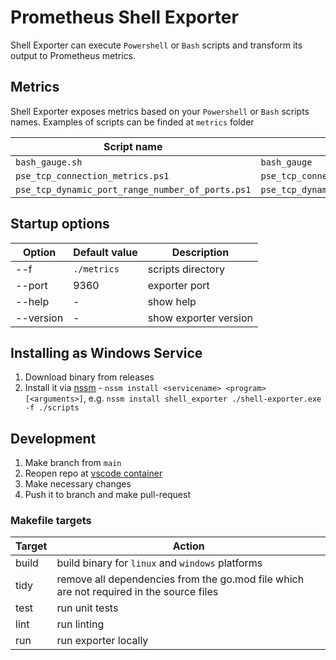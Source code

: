 # Prometheus Shell Exporter

Shell Exporter can execute `Powershell` or `Bash` scripts and transform its output to Prometheus metrics.

## Metrics

Shell Exporter exposes metrics based on your `Powershell` or `Bash` scripts names. Examples of scripts can be finded at `metrics` folder

| Script name                                      | Metric name                                  |
| -------------------------------------------------|----------------------------------------------|
| `bash_gauge.sh`                                  | `bash_gauge`                                 |
| `pse_tcp_connection_metrics.ps1`                 | `pse_tcp_connection_metrics`                 |
| `pse_tcp_dynamic_port_range_number_of_ports.ps1` | `pse_tcp_dynamic_port_range_number_of_ports` |

## Startup options

| Option    | Default value | Description           |
| ----------|---------------|-----------------------|
| --f       | `./metrics`   | scripts directory     |
| --port    | 9360          | exporter port         |
| --help    | -             | show help             |
| --version | -             | show exporter version |


## Installing as Windows Service

1. Download binary from releases
2. Install it via [nssm](https://nssm.cc/) - `nssm install <servicename> <program> [<arguments>]`, e.g. `nssm install shell_exporter ./shell-exporter.exe -f ./scripts`

## Development

1. Make branch from `main`
2. Reopen repo at [vscode container](https://code.visualstudio.com/docs/remote/containers)
3. Make necessary changes
4. Push it to branch and make pull-request

### Makefile targets

| Target    | Action                                                                                  |
| ----------|-----------------------------------------------------------------------------------------|
| build     | build binary for `linux` and `windows` platforms                                        |
| tidy      | remove all dependencies from the go.mod file which are not required in the source files |
| test      | run unit tests                                                                          |
| lint      | run linting                                                                             |
| run       | run exporter locally                                                                    |

